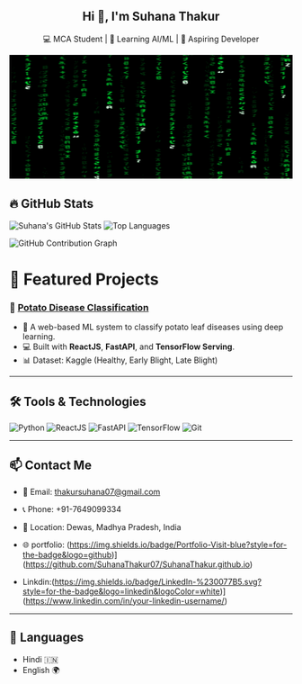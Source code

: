 <h2 align="center">Hi 👋, I'm Suhana Thakur</h2>
<p align="center">💻 MCA Student | 🌱 Learning AI/ML | 🚀 Aspiring Developer</p>

<p align="center">
  <img width="700px" height="220px" src="matrix.gif" />

</p>

## 🔥 GitHub Stats

![Suhana's GitHub Stats](https://github-readme-stats.vercel.app/api?username=Suhanathakur07&show_icons=true&theme=radical)
![Top Languages](https://github-readme-stats.vercel.app/api/top-langs/?username=SuhanaThakur07&layout=compact&theme=radical)

![GitHub Contribution Graph](https://ghchart.rshah.org/SuhanaThakur07)

# 🚀 Featured Projects

### 🥔 [Potato Disease Classification](https://github.com/thakursuhana07/potato-disease-classification)
- 🎯 A web-based ML system to classify potato leaf diseases using deep learning.
- 💻 Built with **ReactJS**, **FastAPI**, and **TensorFlow Serving**.
- 📊 Dataset: Kaggle (Healthy, Early Blight, Late Blight)

---

## 🛠️ Tools & Technologies

![Python](https://img.shields.io/badge/Python-3776AB?style=for-the-badge&logo=python&logoColor=white)
![ReactJS](https://img.shields.io/badge/React-20232A?style=for-the-badge&logo=react&logoColor=61DAFB)
![FastAPI](https://img.shields.io/badge/FastAPI-005571?style=for-the-badge&logo=fastapi)
![TensorFlow](https://img.shields.io/badge/TensorFlow-FF6F00?style=for-the-badge&logo=tensorflow&logoColor=white)
![Git](https://img.shields.io/badge/Git-F05032?style=for-the-badge&logo=git&logoColor=white)

---

## 📫 Contact Me

- 📧 Email: thakursuhana07@gmail.com  
- 📞 Phone: +91-7649099334  
- 📍 Location: Dewas, Madhya Pradesh, India
- 🌐 portfolio: (https://img.shields.io/badge/Portfolio-Visit-blue?style=for-the-badge&logo=github)] 
     (https://github.com/SuhanaThakur07/SuhanaThakur.github.io)

- Linkdin:(https://img.shields.io/badge/LinkedIn-%230077B5.svg?style=for-the-badge&logo=linkedin&logoColor=white)](https://www.linkedin.com/in/your-linkedin-username/)      


---

## 💬 Languages

- Hindi 🇮🇳
- English 🌍











